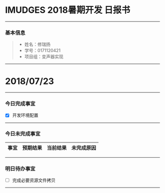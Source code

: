 # IMUDGES 2018暑期开发 日报书
-------


### 基本信息
> * 姓名：修瑞扬
> * 学号：0171120421
> * 项目组：变声器实现

-------


# 2018/07/23

-------

### 今日完成事宜
- [x]  开发环境配置 


-----
### 今日未完成事宜


| 事宜     |预期结果| 当前结果  | 未完成原因   | 
| --------   | -----:  | -----:  | :----:  |

------
### 明日待办事宜
- [ ] 完成必要资源文件拷贝
-------

